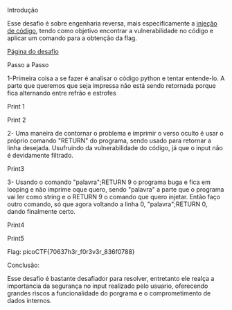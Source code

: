 Introdução

Esse desafio é sobre engenharia reversa, mais especificamente a [injeção de código](https://brightsec.com/blog/code-injection/),
tendo como objetivo encontrar a vulnerabilidade no código e aplicar um comando para a obtenção
da flag.

[Página do desafio](https://play.picoctf.org/practice/challenge/472)

Passo a Passo

1-Primeira coisa a se fazer é analisar o código python e tentar entende-lo.
A parte que queremos que seja impressa não está sendo retornada porque fica alternando entre refrão e estrofes

Print 1

Print 2

2- Uma maneira de contornar o problema e imprimir o verso oculto é usar o próprio comando "RETURN" do programa, sendo usado para
retornar a linha desejada. Usufruindo da vulnerabilidade do código, já que o input não é devidamente filtrado.

Print3

3- Usando o comando "palavra";RETURN 9 o programa buga e fica em looping e não imprime oque quero, sendo "palavra" a parte que o programa vai ler como string
e o RETURN 9 o comando que quero injetar.
Então faço outro comando, só que agora voltando a linha 0, "palavra";RETURN 0, dando finalmente certo.

Print4

Print5

Flag: picoCTF{70637h3r_f0r3v3r_836f0788}

Conclusão:

Esse desafio é bastante desafiador para resolver, entretanto ele realça a importancia
da segurança no input realizado pelo usuario, oferecendo grandes riscos a funcionalidade
do porgrama e o comprometimento de dados internos.

